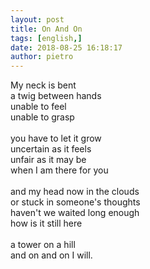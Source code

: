 ```yaml
---
layout: post
title: On And On
tags: [english,]
date: 2018-08-25 16:18:17
author: pietro
---
```

My neck is bent<br/>a twig between hands<br/>unable to feel<br/>unable to grasp<br/><br/>you have to let it grow<br/>uncertain as it feels<br/>unfair as it may be<br/>when I am there for you<br/><br/>and my head now in the clouds<br/>or stuck in someone's thoughts<br/>haven't we waited long enough<br/>how is it still here<br/><br/>a tower on a hill<br/>and on and on I will.<br/><br/><br/>
